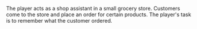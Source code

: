 The player acts as a shop assistant in a small grocery store. Customers come to the store and place an order for certain products. The player's task is to remember what the customer ordered.
